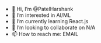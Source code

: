 - 👋 Hi, I’m @PatelHarshank
- 👀 I’m interested in AI/ML
- 🌱 I’m currently learning React.js
- 💞️ I’m looking to collaborate on N/A
- 📫 How to reach me: EMAIL

